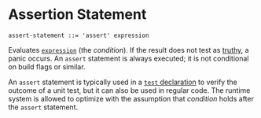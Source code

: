 # Assertion Statement

```ebnf
assert-statement ::= 'assert' expression
```

Evaluates [`expression`](../expressions.md) (the *condition*). If the result
does not test as [truthy](../expressions/control/if-expression.md#truthiness), a
panic occurs. An `assert` statement is always executed; it is not conditional on
build flags or similar.

<!-- TODO: Link to panic definition. -->

An `assert` statement is typically used in a
[`test` declaration](../declarations/test-declaration.md) to verify the outcome
of a unit test, but it can also be used in regular code. The runtime system is
allowed to optimize with the assumption that *condition* holds after the
`assert` statement.
